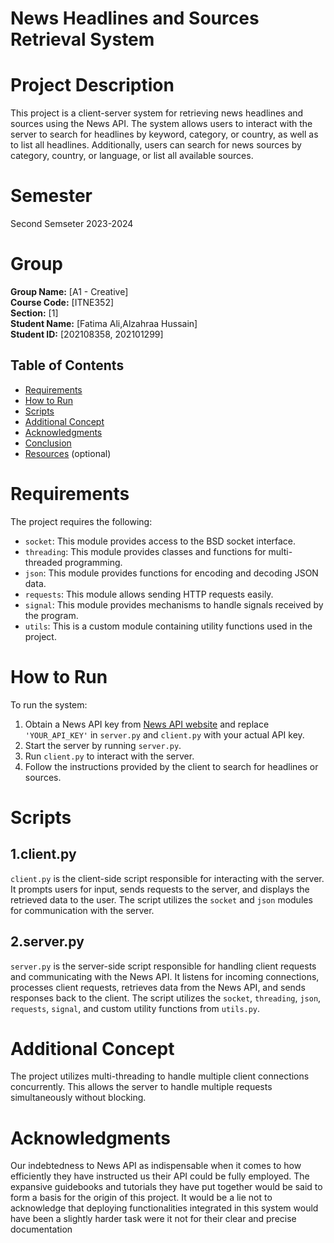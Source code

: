 # News Headlines and Sources Retrieval System

# Project Description
This project is a client-server system for retrieving news
headlines and sources using the News API. The system allows users to 
interact with the server to search for headlines by keyword, category,
or country, as well as to list all headlines. Additionally, users can
search for news sources by category, country, or language, or list all 
available sources.

# Semester 
Second Semseter 2023-2024

# Group 
**Group Name:** [A1 - Creative]  
**Course Code:** [ITNE352]  
**Section:** [1]  
**Student Name:** [Fatima Ali,Alzahraa Hussain]  
**Student ID:** [202108358, 202101299]

## Table of Contents
- [Requirements](#requirements)
- [How to Run](#how-to-run)
- [Scripts](#scripts)
- [Additional Concept](#additional-concept)
- [Acknowledgments](#acknowledgments)
- [Conclusion](#conclusion)
- [Resources](#resources) (optional)

# Requirements

The project requires the following:
- `socket`: This module provides access to the BSD socket interface. 
- `threading`: This module provides classes and functions for multi-threaded programming. 
- `json`: This module provides functions for encoding and decoding JSON data. 
- `requests`: This module allows sending HTTP requests easily. 
- `signal`: This module provides mechanisms to handle signals received by the program.
- `utils`: This is a custom module containing utility functions used in the project.

# How to Run
To run the system:
1. Obtain a News API key from [News API website](https://newsapi.org/) and replace `'YOUR_API_KEY'` in `server.py` and `client.py` with your actual API key.
2. Start the server by running `server.py`.
3. Run `client.py` to interact with the server.
4. Follow the instructions provided by the client to search for headlines or sources.

   
# Scripts
## 1.client.py
`client.py` is the client-side script responsible for interacting with the server.
 It prompts users for input, sends requests to the server, and displays the retrieved data to the user.
 The script utilizes the `socket` and `json` modules for communication with the server.

## 2.server.py
`server.py` is the server-side script responsible for handling client requests and communicating with the News API. 
It listens for incoming connections, processes client requests, retrieves data from the News API, and sends responses back to the client. The script utilizes the `socket`, `threading`, `json`, `requests`, `signal`, and custom utility functions from `utils.py`.

# Additional Concept
The project utilizes multi-threading to handle multiple client connections concurrently. This allows the server to handle multiple requests simultaneously without blocking.


# Acknowledgments
Our indebtedness to News API as indispensable when it comes to how efficiently they have instructed us their API could be fully employed. The expansive guidebooks and tutorials they have put together would be said to form a basis for the origin of this project. It would be a lie not to acknowledge that deploying functionalities integrated in this system would have been a slightly harder task were it not for their clear and precise documentation







